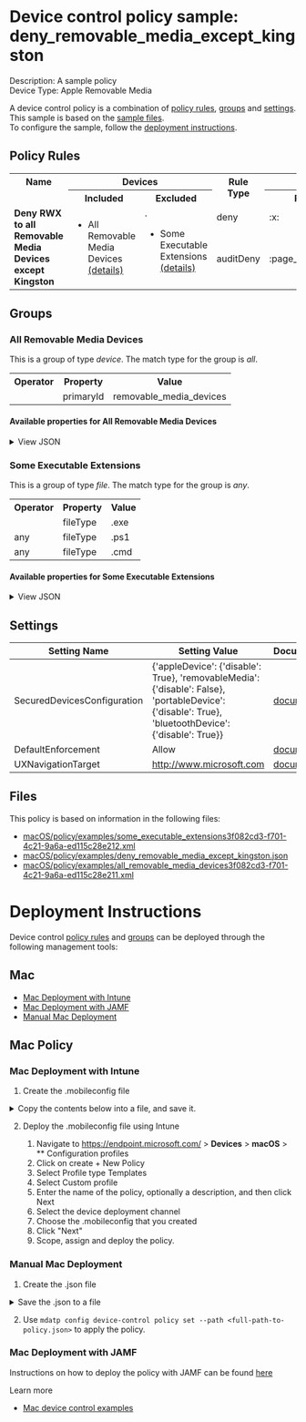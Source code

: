 # Device control policy sample: deny_removable_media_except_kingston

Description: A sample policy              
Device Type: Apple Removable Media

A device control policy is a combination of [policy rules](#policy-rules), [groups](#groups) and [settings](#settings).  
This sample is based on the [sample files](#files).  
To configure the sample, follow the [deployment instructions](#deployment-instructions).  

## Policy Rules

<table>
    <tr>
        <th rowspan="2" valign="top">Name</th>
        <th colspan="2" valign="top">Devices</th>
        <th rowspan="2" valign="top">Rule Type</th>
        <th colspan="3" valign="top"><center>Access</center></th>
        <th rowspan="2" valign="top">Notification</th>
    </tr>
    <tr>
        <th>Included</th>
        <th>Excluded</th><th>Read</th><th>Write</th><th>Execute</th></tr><tr>
            <td rowspan="2"><b>Deny RWX to all Removable Media Devices except Kingston</b></td>
            <td rowspan="2 valign="top">
                <ul><li>All Removable Media Devices<a href="#all-removable-media-devices" title="all [{'$type': 'primaryId', 'value': 'removable_media_devices'}]"> (details)</a></ul>
            </td>
            <td rowspan="2" valign="top">.
                <ul><li>Some Executable Extensions<a href="#some-executable-extensions" title="any [{'$type': 'fileType', 'value': '.exe'}, {'$type': 'fileType', 'value': '.ps1'}, {'$type': 'fileType', 'value': '.cmd'}]"> (details)</a></ul>
            </td>
            <td>deny</td>
            <td>:x:</td>
            <td>:x:</td>
            <td>:x:</td>
            <td>None</td> 
        </tr><tr>
            <td>auditDeny</td>
            <td>:page_facing_up:</td>
            <td>:page_facing_up:</td>
            <td>:page_facing_up:</td>
            <td>Send event and Show notification</td>
        </tr></table>


## Groups


### All Removable Media Devices



This is a group of type *device*. 
The match type for the group is *all*.


<table>
<tr>
<th>Operator</th>
<th>Property</th>
<th>Value</th>
</tr>

<tr>

<td></td>

<td>primaryId</td>

<td>removable_media_devices</td>

</tr>

</table>


#### Available properties for All Removable Media Devices


<details>
<summary>View JSON</summary>

```json
{
    "$type": "device",
    "id": "3f082cd3-f701-4c21-9a6a-ed115c28e211",
    "name": "All Removable Media Devices",
    "query": {
        "$type": "all",
        "clauses": [
            {
                "$type": "primaryId",
                "value": "removable_media_devices"
            }
        ]
    }
}
```
</details>

### Some Executable Extensions



This is a group of type *file*. 
The match type for the group is *any*.


<table>
<tr>
<th>Operator</th>
<th>Property</th>
<th>Value</th>
</tr>

<tr>

<td></td>

<td>fileType</td>

<td>.exe</td>

</tr>

<tr>

<td>any</td>

<td>fileType</td>

<td>.ps1</td>

</tr>

<tr>

<td>any</td>

<td>fileType</td>

<td>.cmd</td>

</tr>

</table>


#### Available properties for Some Executable Extensions


<details>
<summary>View JSON</summary>

```json
{
    "$type": "file",
    "id": "3f082cd3-f701-4c21-9a6a-ed115c28e212",
    "name": "Some Executable Extensions",
    "query": {
        "$type": "any",
        "clauses": [
            {
                "$type": "fileType",
                "value": ".exe"
            },
            {
                "$type": "fileType",
                "value": ".ps1"
            },
            {
                "$type": "fileType",
                "value": ".cmd"
            }
        ]
    }
}
```
</details>


## Settings
| Setting Name |  Setting Value | Documentation |
|--------------|----------------|---------------|
SecuredDevicesConfiguration | {'appleDevice': {'disable': True}, 'removableMedia': {'disable': False}, 'portableDevice': {'disable': True}, 'bluetoothDevice': {'disable': True}} | [documentation](https://learn.microsoft.com/en-us/windows/client-management/mdm/defender-csp#configurationsecureddevicesconfiguration) |
DefaultEnforcement | Allow | [documentation](https://learn.microsoft.com/en-us/windows/client-management/mdm/defender-csp#configurationdefaultenforcement) |
UXNavigationTarget | http://www.microsoft.com | [documentation]() |


## Files
This policy is based on information in the following files:

- [macOS/policy/examples/some_executable_extensions3f082cd3-f701-4c21-9a6a-ed115c28e212.xml](macOS/policy/examples/some_executable_extensions3f082cd3-f701-4c21-9a6a-ed115c28e212.xml)
- [macOS/policy/examples/deny_removable_media_except_kingston.json](macOS/policy/examples/deny_removable_media_except_kingston.json)
- [macOS/policy/examples/all_removable_media_devices3f082cd3-f701-4c21-9a6a-ed115c28e211.xml](macOS/policy/examples/all_removable_media_devices3f082cd3-f701-4c21-9a6a-ed115c28e211.xml)


# Deployment Instructions

Device control [policy rules](#policy-rules) and [groups](#groups) can be deployed through the following management tools:




## Mac
- [Mac Deployment with Intune](#mac-deployment-with-intune)
- [Mac Deployment with JAMF](#mac-deployment-with-jamf)
- [Manual Mac Deployment](#manual-mac-deployment)





## Mac Policy
### Mac Deployment with Intune

1. Create the .mobileconfig file

<details>
    <summary>Copy the contents below into a file, and save it.</summary>       

```xml
<?xml version="1.0" encoding="utf-8"?>
<!DOCTYPE plist PUBLIC "-//Apple//DTD PLIST 1.0//EN" "http://www.apple.com/DTDs/PropertyList-1.0.dtd">
<plist version="1">
    <dict>
        <key>PayloadUUID</key>
        <string>C4E6A782-0C8D-44AB-A025-EB893987A295</string>
        <key>PayloadType</key>
        <string>Configuration</string>
        <key>PayloadOrganization</key>
        <string>Microsoft</string>
        <key>PayloadIdentifier</key>
        <string>com.microsoft.wdav</string>
        <key>PayloadDisplayName</key>
        <string>Microsoft Defender settings</string>
        <key>PayloadDescription</key>
        <string>Microsoft Defender configuration settings</string>
        <key>PayloadVersion</key>
        <integer>1</integer>
        <key>PayloadEnabled</key>
        <true/>
        <key>PayloadRemovalDisallowed</key>
        <true/>
        <key>PayloadScope</key>
        <string>System</string>
        <key>PayloadContent</key>
        <array>
            <dict>
                <key>PayloadUUID</key>
                <string>99DBC2BC-3B3A-46A2-A413-C8F9BB9A7295</string>
                <key>PayloadType</key>
                <string>com.microsoft.wdav</string>
                <key>PayloadOrganization</key>
                <string>Microsoft</string>
                <key>PayloadIdentifier</key>
                <string>com.microsoft.wdav</string>
                <key>PayloadDisplayName</key>
                <string>Microsoft Defender configuration settings</string>
                <key>PayloadDescription</key>
                <string/>
                <key>PayloadVersion</key>
                <integer>1</integer>
                <key>PayloadEnabled</key>
                <true/>
                <key>dlp</key>
                <dict>
                  <key>features</key>
                    <array>
                        <dict>
                            <key>name</key>
                            <string>DC_in_dlp</string>
                            <key>state</key>
                            <string>enabled</string>
                        </dict>
                    </array>
                </dict>
                <key>deviceControl</key>
                <dict>
                    <key>policy</key>
                    <string>
{
    "groups": [
        {
            "$type": "device",
            "id": "3f082cd3-f701-4c21-9a6a-ed115c28e211",
            "name": "All Removable Media Devices",
            "query": {
                "$type": "all",
                "clauses": [
                    {
                        "$type": "primaryId",
                        "value": "removable_media_devices"
                    }
                ]
            }
        },
        {
            "$type": "file",
            "id": "3f082cd3-f701-4c21-9a6a-ed115c28e212",
            "name": "Some Executable Extensions",
            "query": {
                "$type": "any",
                "clauses": [
                    {
                        "$type": "fileType",
                        "value": ".exe"
                    },
                    {
                        "$type": "fileType",
                        "value": ".ps1"
                    },
                    {
                        "$type": "fileType",
                        "value": ".cmd"
                    }
                ]
            }
        }
    ],
    "rules": [
        {
            "id": "772cef80-229f-48b4-bd17-a69130092981",
            "name": "Deny RWX to all Removable Media Devices except Kingston",
            "includeGroups": [
                "3f082cd3-f701-4c21-9a6a-ed115c28e211"
            ],
            "excludeGroups": [
                "3f082cd3-f701-4c21-9a6a-ed115c28e212"
            ],
            "entries": [
                {
                    "$type": "removableMedia",
                    "id": "A7CEE2F8-CE34-4B34-9CFE-4133F0361035",
                    "enforcement": {
                        "$type": "deny"
                    },
                    "access": [
                        "read",
                        "write",
                        "execute"
                    ]
                },
                {
                    "$type": "removableMedia",
                    "id": "18BA3DD5-4C9A-458B-A756-F1499FE94FB4",
                    "enforcement": {
                        "$type": "auditDeny",
                        "options": [
                            "send_event",
                            "show_notification"
                        ]
                    },
                    "access": [
                        "read",
                        "write",
                        "execute"
                    ]
                }
            ]
        }
    ],
    "settings": {
        "features": {
            "appleDevice": {
                "disable": true
            },
            "removableMedia": {
                "disable": false
            },
            "portableDevice": {
                "disable": true
            },
            "bluetoothDevice": {
                "disable": true
            }
        },
        "global": {
            "defaultEnforcement": "allow"
        },
        "ux": {
            "navigationTarget": "http://www.microsoft.com"
        }
    }
}
                    </string>
                </dict>
            </dict>
        </array>
    </dict>
</plist>
```
</details>



2. Deploy the .mobileconfig file using Intune

    1.   Navigate to https://endpoint.microsoft.com/ > **Devices** > **macOS** > ** Configuration profiles
    2.   Click on create + New Policy
    3.   Select Profile type Templates
    4.   Select Custom profile
    5.   Enter the name of the policy, optionally a description, and then click Next
    6.   Select the device deployment channel
    7.   Choose the .mobileconfig that you created
    8.   Click "Next"
    9.   Scope, assign and deploy the policy.



### Manual Mac Deployment


1. Create the .json file

<details>
     <summary>Save the .json to a file</summary>

```json
{
    "groups": [
        {
            "$type": "device",
            "id": "3f082cd3-f701-4c21-9a6a-ed115c28e211",
            "name": "All Removable Media Devices",
            "query": {
                "$type": "all",
                "clauses": [
                    {
                        "$type": "primaryId",
                        "value": "removable_media_devices"
                    }
                ]
            }
        },
        {
            "$type": "file",
            "id": "3f082cd3-f701-4c21-9a6a-ed115c28e212",
            "name": "Some Executable Extensions",
            "query": {
                "$type": "any",
                "clauses": [
                    {
                        "$type": "fileType",
                        "value": ".exe"
                    },
                    {
                        "$type": "fileType",
                        "value": ".ps1"
                    },
                    {
                        "$type": "fileType",
                        "value": ".cmd"
                    }
                ]
            }
        }
    ],
    "rules": [
        {
            "id": "772cef80-229f-48b4-bd17-a69130092981",
            "name": "Deny RWX to all Removable Media Devices except Kingston",
            "includeGroups": [
                "3f082cd3-f701-4c21-9a6a-ed115c28e211"
            ],
            "excludeGroups": [
                "3f082cd3-f701-4c21-9a6a-ed115c28e212"
            ],
            "entries": [
                {
                    "$type": "removableMedia",
                    "id": "A7CEE2F8-CE34-4B34-9CFE-4133F0361035",
                    "enforcement": {
                        "$type": "deny"
                    },
                    "access": [
                        "read",
                        "write",
                        "execute"
                    ]
                },
                {
                    "$type": "removableMedia",
                    "id": "18BA3DD5-4C9A-458B-A756-F1499FE94FB4",
                    "enforcement": {
                        "$type": "auditDeny",
                        "options": [
                            "send_event",
                            "show_notification"
                        ]
                    },
                    "access": [
                        "read",
                        "write",
                        "execute"
                    ]
                }
            ]
        }
    ],
    "settings": {
        "features": {
            "appleDevice": {
                "disable": true
            },
            "removableMedia": {
                "disable": false
            },
            "portableDevice": {
                "disable": true
            },
            "bluetoothDevice": {
                "disable": true
            }
        },
        "global": {
            "defaultEnforcement": "allow"
        },
        "ux": {
            "navigationTarget": "http://www.microsoft.com"
        }
    }
}
```
</details>


2. Use ```mdatp config device-control policy set --path <full-path-to-policy.json>``` to apply the policy.



### Mac Deployment with JAMF

Instructions on how to deploy the policy with JAMF can be found [here](https://learn.microsoft.com/en-us/microsoft-365/security/defender-endpoint/mac-device-control-jamf?view=o365-worldwide#deploy-policy-by-using-jamf)

Learn more
- [Mac device control examples](../Removable%20Storage%20Access%20Control%20Samples/macOS/policy/examples/README.md)


